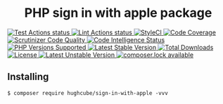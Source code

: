 <h1 align="center">PHP sign in with apple package</h1>


<p>
    <a href="https://github.com/hughcube/sign-in-with-apple/actions?query=workflow%3ATest">
        <img src="https://github.com/hughcube/sign-in-with-apple/workflows/Test/badge.svg" alt="Test Actions status">
    </a>
    <a href="https://github.com/hughcube/sign-in-with-apple/actions?query=workflow%3ALint">
        <img src="https://github.com/hughcube/sign-in-with-apple/workflows/Lint/badge.svg" alt="Lint Actions status">
    </a>
    <a href="https://styleci.io/repos/217659566">
        <img src="https://github.styleci.io/repos/217659566/shield?branch=master" alt="StyleCI">
    </a>
    <a href="https://scrutinizer-ci.com/g/hughcube/sign-in-with-apple/?branch=master">
        <img src="https://scrutinizer-ci.com/g/hughcube/sign-in-with-apple/badges/coverage.png?b=master" alt="Code Coverage">
    </a>
    <a href="https://scrutinizer-ci.com/g/hughcube/sign-in-with-apple/?branch=master">
        <img src="https://scrutinizer-ci.com/g/hughcube/sign-in-with-apple/badges/quality-score.png?b=master" alt="Scrutinizer Code Quality">
    </a> 
    <a href="https://scrutinizer-ci.com/g/hughcube/sign-in-with-apple/?branch=master">
        <img src="https://scrutinizer-ci.com/g/hughcube/sign-in-with-apple/badges/code-intelligence.svg?b=master" alt="Code Intelligence Status">
    </a>        
    <a href="https://github.com/hughcube/sign-in-with-apple">
        <img src="https://img.shields.io/badge/php-%3E%3D%207.0-8892BF.svg" alt="PHP Versions Supported">
    </a>
    <a href="https://packagist.org/packages/hughcube/sign-in-with-apple">
        <img src="https://poser.pugx.org/hughcube/sign-in-with-apple/version" alt="Latest Stable Version">
    </a>
    <a href="https://packagist.org/packages/hughcube/sign-in-with-apple">
        <img src="https://poser.pugx.org/hughcube/sign-in-with-apple/downloads" alt="Total Downloads">
    </a>
    <a href="https://github.com/hughcube/sign-in-with-apple/blob/master/LICENSE">
        <img src="https://img.shields.io/badge/license-MIT-428f7e.svg" alt="License">
    </a>
    <a href="https://packagist.org/packages/hughcube/sign-in-with-apple">
        <img src="https://poser.pugx.org/hughcube/sign-in-with-apple/v/unstable" alt="Latest Unstable Version">
    </a>
    <a href="https://packagist.org/packages/hughcube/sign-in-with-apple">
        <img src="https://poser.pugx.org/hughcube/sign-in-with-apple/composerlock" alt="composer.lock available">
    </a>
</p>

## Installing

```shell
$ composer require hughcube/sign-in-with-apple -vvv
```
